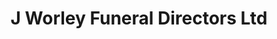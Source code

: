 ---
title: "J Worley Funeral Directors Ltd"
url: /berkhamsted/j-worley-funeral-directors-ltd/
shop: Bestattungen
---